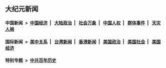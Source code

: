 ## 大纪元新闻

#### 中国新闻 &nbsp;>&nbsp; [中国经济](indexes/ncid283/README.md?05010845) &nbsp;| &nbsp; [大陆政治](indexes/ncid277/README.md?05010845) &nbsp;| &nbsp; [社会万象](indexes/ncid282/README.md?05010845) &nbsp;| &nbsp; [中国人权](indexes/ncid278/README.md?05010845) &nbsp;| &nbsp; [群体事件](indexes/ncid279/README.md?05010845) &nbsp;| &nbsp; [天灾人祸](indexes/ncid280/README.md?05010845)

#### 国际新闻 &nbsp;>&nbsp; [美中关系](indexes/nf1412576/README.md?05010845) &nbsp;| &nbsp; [台湾新闻](indexes/ncid1349361/README.md?05010845) &nbsp;| &nbsp; [香港新闻](indexes/ncid1349362/README.md?05010845) &nbsp;| &nbsp; [美国政治](indexes/ncid1078159/README.md?05010845) &nbsp;| &nbsp; [美国社会](indexes/ncid1078160/README.md?05010845) &nbsp;| &nbsp; [美国经济](indexes/ncid1078158/README.md?05010845)

#### 特别专题 &nbsp;>&nbsp; [中共百年历史](https://github.com/epoch-news/epoch-special/blob/master/README.md?05010845)  
